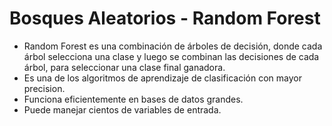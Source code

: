 # Bosques Aleatorios - Random Forest

* Random Forest es una combinación de árboles de decisión, donde cada árbol selecciona una clase y luego se combinan las decisiones de cada árbol, para seleccionar una clase final ganadora.
* Es una de los algoritmos de aprendizaje de clasificación con mayor precision.
* Funciona eficientemente en bases de datos grandes.
* Puede manejar cientos de variables de entrada.

